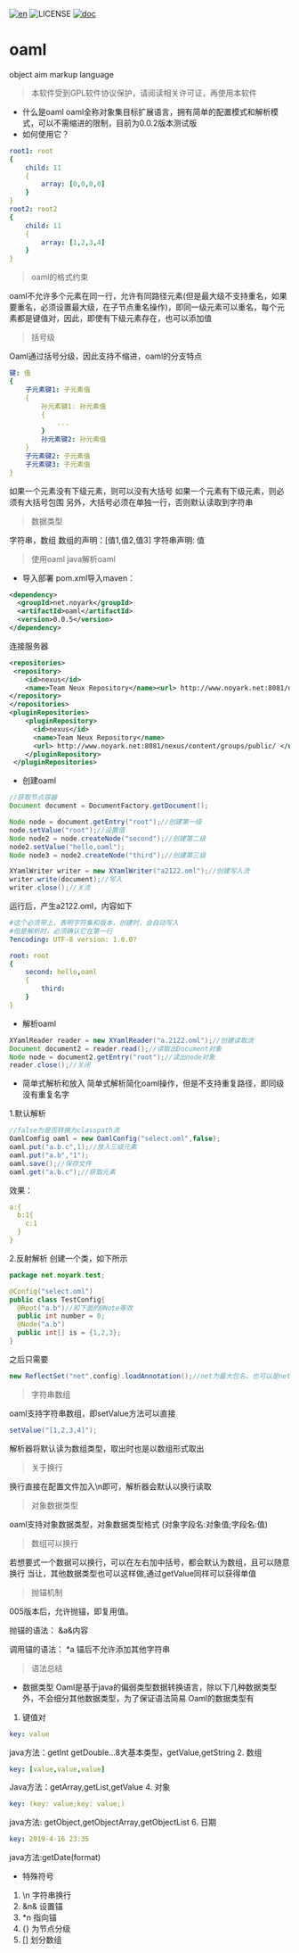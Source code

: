 [![en](https://img.shields.io/badge/readme-english-orange.svg)](english.md)
![LICENSE](https://img.shields.io/badge/license-GPL-blue.svg)
[![doc](https://img.shields.io/badge/doc-oaml-green.svg)](http://oaml.noyark.net)

# oaml
object aim markup language

> 本软件受到GPL软件协议保护，请阅读相关许可证，再使用本软件

* 什么是oaml
oaml全称对象集目标扩展语言，拥有简单的配置模式和解析模式，可以不需缩进的限制，目前为0.0.2版本测试版
* 如何使用它？
```yaml
root1: root
{
	child: 11
	{
		array: [0,0,0,0]
	}
}
root2: root2
{
	child: 11
	{
		array: [1,2,3,4]
	}
}
```
> oaml的格式约束
> 
oaml不允许多个元素在同一行，允许有同路径元素(但是最大级不支持重名，如果要重名，必须设置最大级，在子节点重名操作)，即同一级元素可以重名，每个元素都是键值对，因此，即使有下级元素存在，也可以添加值
> 括号级

Oaml通过括号分级，因此支持不缩进，oaml的分支特点
```yaml
键: 值
{
	子元素键1: 子元素值
	{
		孙元素键1: 孙元素值
		{
			...
		}
		孙元素键2: 孙元素值
	}
	子元素键2: 子元素值
	子元素键3: 子元素值
}
```
如果一个元素没有下级元素，则可以没有大括号
如果一个元素有下级元素，则必须有大括号包围
另外，大括号必须在单独一行，否则默认读取到字符串
> 数据类型

字符串，数组
数组的声明：[值1,值2,值3]
字符串声明:  值
> 使用oaml java解析oaml

* 导入部署
pom.xml导入maven：
```xml
<dependency>
  <groupId>net.noyark</groupId>
  <artifactId>oaml</artifactId>
  <version>0.0.5</version>
</dependency>
```
连接服务器
```xml
<repositories>
 <repository>
    <id>nexus</id>
    <name>Team Neux Repository</name><url> http://www.noyark.net:8081/nexus/content/groups/public/ </url>
</repository>
</repositories>
<pluginRepositories>
    <pluginRepository>
      <id>nexus</id>
      <name>Team Neux Repository</name>
      <url> http://www.noyark.net:8081/nexus/content/groups/public/ </url>
    </pluginRepository>
 </pluginRepositories>
```
* 创建oaml
```java
//获取节点容器
Document document = DocumentFactory.getDocument();

Node node = document.getEntry("root");//创建第一级
node.setValue("root");//设置值
Node node2 = node.createNode("second");//创建第二级
node2.setValue("hello,oaml");
Node node3 = node2.createNode("third");//创建第三级

XYamlWriter writer = new XYamlWriter("a2122.oml");//创建写入流
writer.write(document);//写入
writer.close();//关流
```
运行后，产生a2122.oml，内容如下
```yaml
#这个必须带上，表明字符集和版本，创建时，会自动写入
#但是解析时，必须确认它在第一行
?encoding: UTF-8 version: 1.0.0?

root: root
{
	second: hello,oaml
	{
		third: 
	}
}
```
* 解析oaml
```java
XYamlReader reader = new XYamlReader("a.2122.oml");//创建读取流
Document document2 = reader.read();//读取出Document对象
Node node = document2.getEntry("root");//读出node对象
reader.close();//关闭
```
* 简单式解析和放入
简单式解析简化oaml操作，但是不支持重复路径，即同级没有重复名字

1.默认解析 

```java
//false为是否转换为classpath流
OamlComfig oaml = new OamlConfig("select.oml",false);
oaml.put("a.b.c",1);//放入三级元素
oaml.put("a.b","1");
oaml.save();//保存文件
oaml.get("a.b.c");//获取元素
```
效果：
```yaml
a:{
  b:1{
    c:1
  }
}
```
2.反射解析
创建一个类，如下所示
```java
package net.noyark.test;

@Config("select.oml")
public class TestConfig{
  @Root("a.b")//和下面的@Note等效
  public int number = 0;
  @Node("a.b")
  public int[] is = {1,2,3};
}
```
之后只需要
```java
new ReflectSet("net",config).loadAnnotation();//net为最大包名，也可以是net.noyark
```
> 字符串数组

oaml支持字符串数组，即setValue方法可以直接
```java
setValue("[1,2,3,4]");
```
解析器将默认读为数组类型，取出时也是以数组形式取出
> 关于换行

换行直接在配置文件加入\n即可，解析器会默认以换行读取

> 对象数据类型

oaml支持对象数据类型，对象数据类型格式
(对象字段名:对象值;字段名:值)

> 数组可以换行

若想要式一个数据可以换行，可以在左右加中括号，都会默认为数组，且可以随意换行
当让，其他数据类型也可以这样做,通过getValue同样可以获得单值
> 抛锚机制

005版本后，允许抛锚，即复用值。

抛锚的语法：
&a&内容

调用锚的语法：
*a
锚后不允许添加其他字符串
> 语法总结
* 数据类型
Oaml是基于java的偏弱类型数据转换语言，除以下几种数据类型外，不会细分其他数据类型，为了保证语法简易
Oaml的数据类型有
1. 键值对
```yaml
key: value
```
java方法：getInt getDouble…8大基本类型，getValue,getString
2. 数组
```yaml
key: [value,value,value]
```
Java方法：getArray,getList,getValue
4. 对象
```yaml
key: (key: value;key: value;)
```
java方法: getObject,getObjectArray,getObjectList
6. 日期
```yaml
key: 2019-4-16 23:35
```
java方法:getDate(format)
* 特殊符号
1. \n 字符串换行
2. &n& 设置锚
3. *n 指向锚
4. {} 为节点分级
5. [] 划分数组
